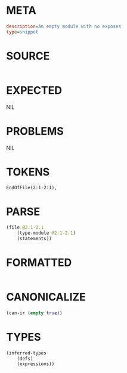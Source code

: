 # META
~~~ini
description=An empty module with no exposes
type=snippet
~~~
# SOURCE
~~~roc

~~~
# EXPECTED
NIL
# PROBLEMS
NIL
# TOKENS
~~~zig
EndOfFile(2:1-2:1),
~~~
# PARSE
~~~clojure
(file @2.1-2.1
	(type-module @2.1-2.1)
	(statements))
~~~
# FORMATTED
~~~roc
~~~
# CANONICALIZE
~~~clojure
(can-ir (empty true))
~~~
# TYPES
~~~clojure
(inferred-types
	(defs)
	(expressions))
~~~

